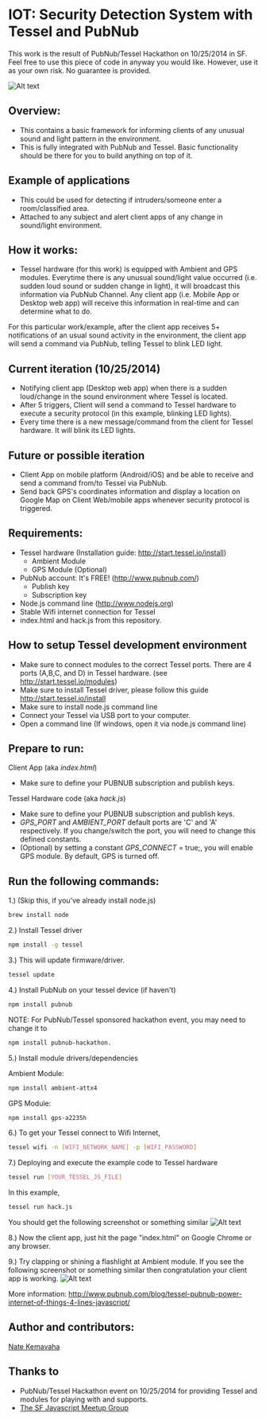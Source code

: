 IOT: Security Detection System with Tessel and PubNub
=====================================================
This work is the result of PubNub/Tessel Hackathon on 10/25/2014 in SF.
Feel free to use this piece of code in anyway you would like. 
However, use it as your own risk. No guarantee is provided. 

![Alt text](http://www.pubnub.com/blog/wp-content/uploads/2014/09/TesselInternetOfThings.png)

Overview:
------------
- This contains a basic framework for informing clients of any unusual sound and light pattern in the environment.
- This is fully integrated with PubNub and Tessel. Basic functionality should be there for you to build anything on top of it.

Example of applications
-------------------------
- This could be used for detecting if intruders/someone enter a room/classified area. 
- Attached to any subject and alert client apps of any change in sound/light environment.

How it works:
-------------
- Tessel hardware (for this work) is equipped with Ambient and GPS modules. Everytime there is any unusual sound/light value occurred
(i.e. sudden loud sound or sudden change in light), it will broadcast this information via PubNub Channel.
Any client app (i.e. Mobile App or Desktop web app) will receive this information in real-time and can determine
what to do. 

For this particular work/example, after the client app receives 5+ notifications of an usual sound activity in the environment, 
the client app will send a command via PubNub, telling Tessel to blink LED light.

Current iteration (10/25/2014)
------------------------------
- Notifying client app (Desktop web app) when there is a sudden loud/change in the sound environment where Tessel is located.
- After 5 triggers, Client will send a command to Tessel hardware to execute a security protocol (in this example, blinking LED lights).
- Every time there is a new message/command from the client for Tessel hardware. It will blink its LED lights.


Future or possible iteration
-----------------------------
- Client App on mobile platform (Android/iOS) and be able to receive and send a command from/to Tessel via PubNub.
- Send back GPS's coordinates information and display a location on Google Map on Client Web/mobile apps whenever security protocol is triggered.


Requirements:
------------
- Tessel hardware	(Installation guide: http://start.tessel.io/install)
	- Ambient Module
	- GPS Module (Optional)
- PubNub account: It's FREE! (http://www.pubnub.com/)
	- Publish key
	- Subscription key
- Node.js command line (http://www.nodejs.org)
- Stable Wifi internet connection for Tessel
- index.html and hack.js from this repository.


How to setup Tessel development environment
--------------------------------------------
- Make sure to connect modules to the correct Tessel ports. There are 4 ports (A,B,C, and D) in Tessel hardware. (see http://start.tessel.io/modules)
- Make sure to install Tessel driver, please follow this guide http://start.tessel.io/install
- Make sure to install node.js command line
- Connect your Tessel via USB port to your computer.
- Open a command line (If windows, open it via node.js command line)

Prepare to run:
---------------
Client App (aka *index.html*)
- Make sure to define your PUBNUB subscription and publish keys.

Tessel Hardware code (aka *hack.js*)
- Make sure to define your PUBNUB subscription and publish keys.
- *GPS_PORT* and *AMBIENT_PORT* default ports are 'C' and 'A' respectively. If you change/switch the port, you will need to change this defined constants.
- (Optional) by setting a constant *GPS_CONNECT* = true;, you will enable GPS module. By default, GPS is turned off.


Run the following commands:
----------------------------

1.) (Skip this, if you've already install node.js)
```sh
brew install node	
```

2.) Install Tessel driver
```sh
npm install -g tessel	
```

3.) This will update firmware/driver.
```sh
tessel update
```

4.) Install PubNub on your tessel device (if haven't)
```sh
npm install pubnub
```
NOTE: For PubNub/Tessel sponsored hackathon event, you may need to change it to 
```sh
npm install pubnub-hackathon.
```

5.) Install module drivers/dependencies

Ambient Module: 
```sh
npm install ambient-attx4
```
GPS Module: 
```sh
npm install gps-a2235h
```
6.) To get your Tessel connect to Wifi Internet,
```sh
tessel wifi -n [WIFI_NETWORK_NAME] -p [WIFI_PASSWORD]
```

7.) Deploying and execute the example code to Tessel hardware
```sh
tessel run [YOUR_TESSEL_JS_FILE]
```
In this example, 
```sh
tessel run hack.js
```
You should get the following screenshot or something similar
![Alt text](screenshot1.PNG)

8.) Now the client app, just hit the page "index.html" on Google Chrome or any browser.

9.) Try clapping or shining a flashlight at Ambient module. If you see the following screenshot or something similar
then congratulation your client app is working. 
![Alt text](screenshot2.PNG)

More information: http://www.pubnub.com/blog/tessel-pubnub-power-internet-of-things-4-lines-javascript/

Author and contributors:
-------------------------
[Nate Kemavaha](https://github.com/boyserk84)

Thanks to
----------
- PubNub/Tessel Hackathon event on 10/25/2014 for providing Tessel and modules for playing with and supports.
- [The SF Javascript Meetup Group](http://www.meetup.com/jsmeetup/)